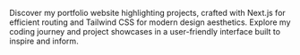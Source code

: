 Discover my portfolio website highlighting projects, crafted with Next.js for efficient routing and Tailwind CSS for modern design aesthetics. Explore my coding journey and project showcases in a user-friendly interface built to inspire and inform.


